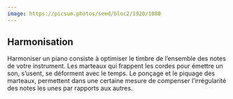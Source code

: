```yaml
---
image: https://picsum.photos/seed/bloc2/1920/1080
---
```


## Harmonisation

Harmoniser un piano consiste à optimiser le timbre de l’ensemble des notes de votre instrument. 
Les marteaux qui frappent les cordes pour émettre un son, s’usent, se déforment avec le temps. 
Le ponçage et le piquage des marteaux, permettent dans une certaine mesure de compenser 
l’irrégularité des notes les unes par rapports aux autres.
